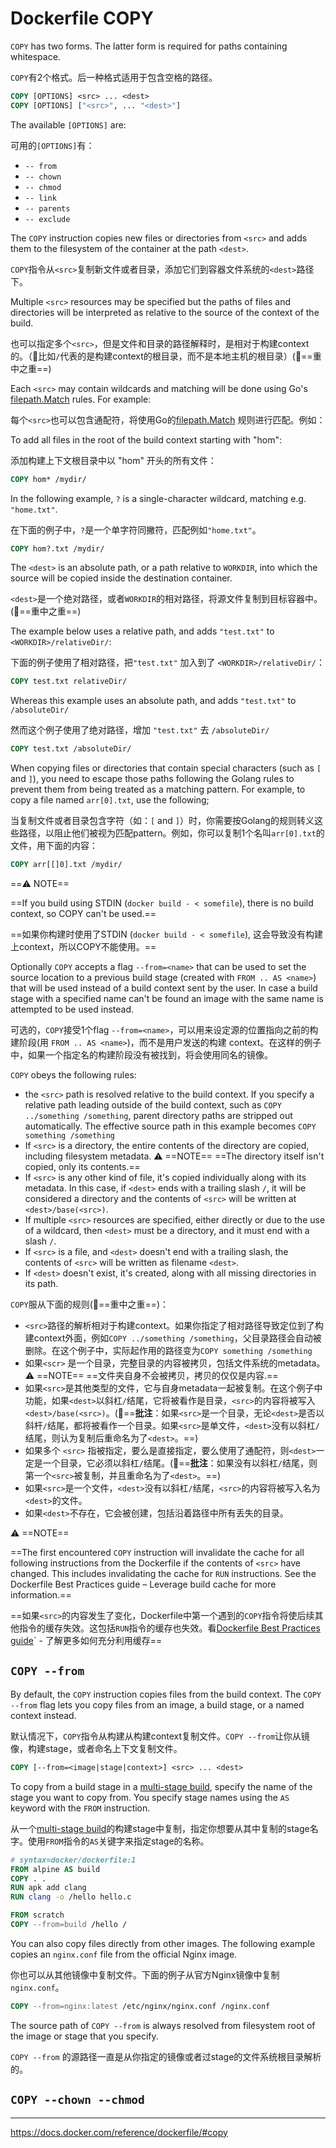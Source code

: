 # Dockerfile COPY

`COPY` has two forms. The latter form is required for paths containing whitespace.

`COPY`有2个格式。后一种格式适用于包含空格的路径。

```Dockerfile
COPY [OPTIONS] <src> ... <dest>
COPY [OPTIONS] ["<src>", ... "<dest>"]
```

The available `[OPTIONS]` are:

可用的`[OPTIONS]`有：

- `-- from`
- `-- chown`
- `-- chmod`
- `-- link`
- `-- parents`
- `-- exclude`

The `COPY` instruction copies new files or directories from `<src>` and adds them to the filesystem of the container at the path `<dest>`.

`COPY`指令从`<src>`复制新文件或者目录，添加它们到容器文件系统的`<dest>`路径下。

Multiple `<src>` resources may be specified but the paths of files and directories will be interpreted as relative to the source of the context of the build.

也可以指定多个`<src>`，但是文件和目录的路径解释时，是相对于构建context的。（:pill:比如`/`代表的是构建context的根目录，而不是本地主机的根目录）(:pill:==重中之重==)

Each `<src>` may contain wildcards and matching will be done using Go's [filepath.Match](./dockerignore.md#filepath-match-function) rules. For example:

每个`<src>`也可以包含通配符，将使用Go的[filepath.Match](./dockerignore.md#filepath-match-function) 规则进行匹配。例如：

To add all files in the root of the build context starting with "hom":

添加构建上下文根目录中以 "hom" 开头的所有文件：

```Dockerfile
COPY hom* /mydir/
```

In the following example, `?` is a single-character wildcard, matching e.g. `"home.txt"`.

在下面的例子中，`?`是一个单字符同撇符，匹配例如`"home.txt"`。

```Dockerfile
COPY hom?.txt /mydir/
```

The `<dest>` is an absolute path, or a path relative to `WORKDIR`, into which the source will be copied inside the destination container.

`<dest>`是一个绝对路径，或者`WORKDIR`的相对路径，将源文件复制到目标容器中。(:pill:==重中之重==)

The example below uses a relative path, and adds `"test.txt"` to `<WORKDIR>/relativeDir/`:

下面的例子使用了相对路径，把`"test.txt"` 加入到了 `<WORKDIR>/relativeDir/`：

```Dockerfile
COPY test.txt relativeDir/
```

Whereas this example uses an absolute path, and adds `"test.txt"` to `/absoluteDir/`

然而这个例子使用了绝对路径，增加 `"test.txt"` 去 `/absoluteDir/`

```Dockerfile
COPY test.txt /absoluteDir/
```

When copying files or directories that contain special characters (such as `[` and `]`), you need to escape those paths following the Golang rules to prevent them from being treated as a matching pattern. For example, to copy a file named `arr[0].txt`, use the following;

当复制文件或者目录包含字符（如：`[` and `]`）时，你需要按Golang的规则转义这些路径，以阻止他们被视为匹配pattern。例如，你可以复制1个名叫`arr[0].txt`的文件，用下面的内容：

```Dockerfile
COPY arr[[]0].txt /mydir/
```

==:warning: NOTE==

==If you build using STDIN (`docker build - < somefile`), there is no build context, so COPY can't be used.==

==如果你构建时使用了STDIN (`docker build - < somefile`), 这会导致没有构建上context，所以COPY不能使用。==

Optionally `COPY` accepts a flag `--from=<name>` that can be used to set the source location to a previous build stage (created with `FROM .. AS <name>`) that will be used instead of a build context sent by the user. In case a build stage with a specified name can't be found an image with the same name is attempted to be used instead.

可选的，`COPY`接受1个flag `--from=<name>`，可以用来设定源的位置指向之前的构建阶段(用 `FROM .. AS <name>`)，而不是用户发送的构建 context。在这样的例子中，如果一个指定名的构建阶段没有被找到，将会使用同名的镜像。

`COPY` obeys the following rules:

- the `<src>` path is resolved relative to the build context. If you specify a relative path leading outside of the build context, such as `COPY ../something /something`, parent directory paths are stripped out automatically. The effective source path in this example becomes `COPY something /something`
- If `<src>` is a directory, the entire contents of the directory are copied, including filesystem metadata.
  :warning: ==NOTE==
  ==The directory itself isn't copied, only its contents.==
- If `<src>` is any other kind of file, it's copied individually along with its metadata. In this case, if `<dest>` ends with a trailing slash `/`, it will be considered a directory and the contents of `<src>` will be written at `<dest>/base(<src>)`.
- If multiple `<src>` resources are specified, either directly or due to the use of a wildcard, then `<dest>` must be a directory, and it must end with a slash `/`.
- If `<src>` is a file, and `<dest>` doesn't end with a trailing slash, the contents of `<src>` will be written as filename `<dest>`.
- If `<dest>` doesn't exist, it's created, along with all missing directories in its path.

`COPY`服从下面的规则(:pill:==重中之重==)：

- `<src>`路径的解析相对于构建context。如果你指定了相对路径导致定位到了构建context外面，例如`COPY ../something /something`，父目录路径会自动被删除。在这个例子中，实际起作用的路径变为`COPY something /something`
- 如果`<scr>` 是一个目录，完整目录的内容被拷贝，包括文件系统的metadata。
  :warning: ==NOTE==
  ==文件夹自身不会被拷贝，拷贝的仅仅是内容.==
- 如果`<src>`是其他类型的文件，它与自身metadata一起被复制。在这个例子中功能，如果`<dest>`以斜杠`/`结尾，它将被看作是目录，`<src>`的内容将被写入`<dest>/base(<src>)`。(:pill:==**批注**：如果`<src>`是一个目录，无论`<dest>`是否以斜杆`/`结尾，都将被看作一个目录。如果`<src>`是单文件，`<dest>`没有以斜杠`/`结尾，则认为复制后重命名为了`<dest>`。==)
- 如果多个 `<src>` 指被指定，要么是直接指定，要么使用了通配符，则`<dest>`一定是一个目录，它必须以斜杠`/`结尾。(:pill:==**批注**：如果没有以斜杠`/`结尾，则第一个`<src>`被复制，并且重命名为了`<dest>`。==)
- 如果`<src>`是一个文件，`<dest>`没有以斜杠`/`结尾，`<src>`的内容将被写入名为`<dest>`的文件。
- 如果`<dest>`不存在，它会被创建，包括沿着路径中所有丢失的目录。

:warning: ==NOTE==

==The first encountered `COPY` instruction will invalidate the cache for all following instructions from the Dockerfile if the contents of `<src>` have changed. This includes invalidating the cache for `RUN` instructions. See the Dockerfile Best Practices guide – Leverage build cache for more information.==

==如果`<src>`的内容发生了变化，Dockerfile中第一个遇到的`COPY`指令将使后续其他指令的缓存失效。这包括`RUN`指令的缓存也失效。看[Dockerfile Best Practices guide](https://docs.docker.com/develop/develop-images/dockerfile_best-practices/#leverage-build-cache)` - 了解更多如何充分利用缓存==

## `COPY --from`

By default, the `COPY` instruction copies files from the build context. The `COPY --from` flag lets you copy files from an image, a build stage, or a named context instead.

默认情况下，`COPY`指令从构建从构建context复制文件。`COPY --from`让你从镜像，构建stage，或者命名上下文复制文件。

```Dockerfile
COPY [--from=<image|stage|context>] <src> ... <dest>
```

To copy from a build stage in a [multi-stage build](https://docs.docker.com/build/building/multi-stage/), specify the name of the stage you want to copy from. You specify stage names using the `AS` keyword with the `FROM` instruction.

从一个[multi-stage build](https://docs.docker.com/build/building/multi-stage/)的构建stage中复制，指定你想要从其中复制的stage名字。使用`FROM`指令的`AS`关键字来指定stage的名称。

```Dockerfile
# syntax=docker/dockerfile:1
FROM alpine AS build
COPY . .
RUN apk add clang
RUN clang -o /hello hello.c

FROM scratch
COPY --from=build /hello /
```

You can also copy files directly from other images. The following example copies an `nginx.conf` file from the official Nginx image.

你也可以从其他镜像中复制文件。下面的例子从官方Nginx镜像中复制`nginx.conf`。

```Dockerfile
COPY --from=nginx:latest /etc/nginx/nginx.conf /nginx.conf
```

The source path of `COPY --from` is always resolved from filesystem root of the image or stage that you specify.

`COPY --from` 的源路径一直是从你指定的镜像或者过stage的文件系统根目录解析的。

## `COPY --chown --chmod`

---

<https://docs.docker.com/reference/dockerfile/#copy>
